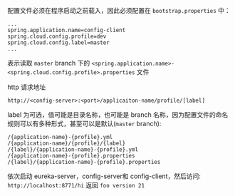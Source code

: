 配置文件必须在程序启动之前载入，因此必须配置在 `bootstrap.properties` 中：

    ...
    spring.application.name=config-client
    spring.cloud.config.profile=dev
    spring.cloud.config.label=master
    ...

表示读取 `master` branch 下的 `<spring.application.name>-<spring.cloud.config.profile>.properties` 文件

http 请求地址

    http://<config-server>:<port>/applicaiton-name/profile/[label]

label 为可选，值可能是目录名称，也可能是 branch 名称，因为配置文件的命名规则可以有多种形式，甚至可以是默认(`master` branch):

    /{application-name}-{profile}.yml
    /{application-name}/{profile}/{label}
    /{label}/{application-name}-{profile}.yml
    /{application-name}-{profile}.properties
    /{label}/{application-name}-{profile}.properties


依次启动 eureka-server，config-server和 config-client，然后访问: `http://localhost:8771/hi` 返回 `foo version 21`
